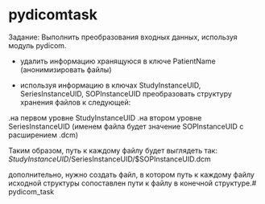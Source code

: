 # pydicomtask

Задание:
Выполнить преобразования входных данных, используя модуль pydicom. 

 - удалить информацию хранящуюся в ключе PatientName (анонимизировать файлы)

 - используя информацию в ключах StudyInstanceUID, SeriesInstanceUID, SOPInstanceUID преобразовать структуру хранения файлов к следующей:

.на первом уровне StudyInstanceUID
.на втором уровне SeriesInstanceUID
(именем файла будет значение SOPInstanceUID с расширением .dcm)

Таким образом, путь к каждому файлу будет выглядеть так: $StudyInstanceUID/$SeriesInstanceUID/$SOPInstanceUID.dcm

дополнительно, нужно создать файл, в котором путь к каждому файлу исходной структуры сопоставлен пути к файлу в конечной структуре.# pydicom_task
